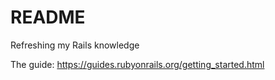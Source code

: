 # README

Refreshing my Rails knowledge

The guide: https://guides.rubyonrails.org/getting_started.html
